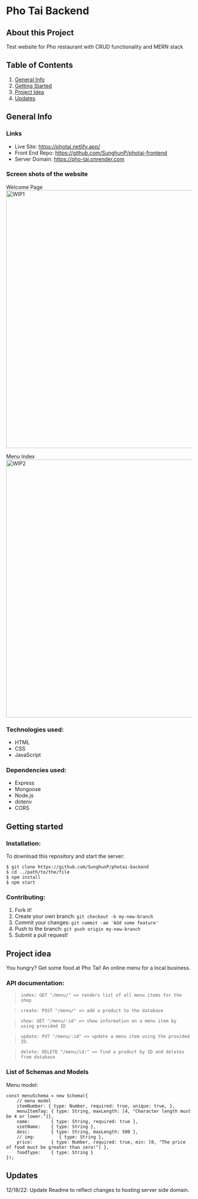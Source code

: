 # Pho Tai Backend
## About this Project
Test website for Pho restaurant with CRUD functionality and MERN stack

## Table of Contents
1. [General Info](#general-info)
2. [Getting Started](#getting-started) 
3. [Project Idea](#project-idea)
4. [Updates](#updates)

## General Info
### Links
- Live Site: https://photai.netlify.app/
- Front End Repo: https://github.com/SunghunP/photai-frontend
- Server Domain: https://pho-tai.onrender.com

### Screen shots of the website
Welcome Page <br/>
<img src="" alt="WIP1" width="700px"/> <br/>

Menu Index <br/>
<img src="" alt="WIP2" width="700px"/> <br/>

### Technologies used:
- HTML
- CSS
- JavaScript

### Dependencies used:
- Express
- Mongoose
- Node.js
- dotenv
- CORS

## Getting started
### Installation:
To download this repository and start the server:
```
$ git clone https://github.com/SunghunP/photai-backend
$ cd ../path/to/the/file
$ npm install
$ npm start
```

### Contributing:
1. Fork it!
2. Create your own branch: `git checkout -b my-new-branch`
3. Commit your changes: `git commit -am 'Add some feature'`
4. Push to the branch: `git push origin my-new-branch`
5. Submit a pull request! 

## Project idea
You hungry? Get some food at Pho Tai! An online menu for a local business.

### API documentation:
> `index: GET "/menu/" => renders list of all menu items for the shop`

> `create: POST "/menu/" => add a product to the database`

> `show: GET "/menu/:id" => show information on a menu item by using provided ID`

> `update: PUT "/menu/:id" => update a menu item using the provided ID.`

> `delete: DELETE "/menu/id:" => find a product by ID and deletes from database`

### List of Schemas and Models
Menu model:
```
const menuSchema = new Schema({
    // menu model
    itemNumber: { type: Number, required: true, unique: true, },
    menuItemTag: { type: String, maxLength: [4, "Character length must be 4 or lower."]},
    name:        { type: String, required: true },
    vietName:    { type: String },
    desc:        { type: String, maxLength: 500 },
    // img:         { type: String },
    price:       { type: Number, required: true, min: [0, "The price of food must be greater than zero!"] },
    foodType:    { type: String }
});
```
## Updates
12/18/22: Update Readme to reflect changes to hosting server side domain.